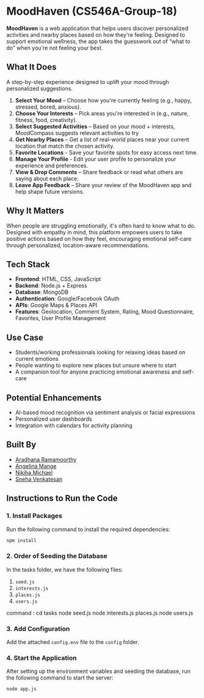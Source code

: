 # MoodHaven (CS546A-Group-18)

**MoodHaven** is a web application that helps users discover personalized activities and nearby places based on how they're feeling. Designed to support emotional wellness, the app takes the guesswork out of “what to do” when you're not feeling your best.

## What It Does
A step-by-step experience designed to uplift your mood through personalized suggestions.

1. **Select Your Mood** – Choose how you're currently feeling (e.g., happy, stressed, bored, anxious).
2. **Choose Your Interests** – Pick areas you're interested in (e.g., nature, fitness, food, creativity).
3. **Select Suggested Activities** – Based on your mood + interests, MoodCompass suggests relevant activities to try
4. **Get Nearby Places** – Get a list of real-world places near your current location that match the chosen activity.
5. **Favorite Locations** - Save your favorite spots for easy access next time.
6. **Manage Your Profile** - Edit your user profile to personalize your experience and preferences.
7. **View & Drop Comments** – Share feedback or read what others are saying about each place.
8. **Leave App Feedback** – Share your review of the MoodHaven app and help shape future versions.

## Why It Matters
When people are struggling emotionally, it's often hard to know what to do.
Designed with empathy in mind, this platform empowers users to take positive actions based on how they feel, encouraging emotional self-care through personalized, location-aware recommendations.

## Tech Stack

- **Frontend**: HTML, CSS, JavaScript
- **Backend**: Node.js + Express
- **Database**: MongoDB
- **Authentication**: Google/Facebook OAuth
- **APIs**: Google Maps & Places API
- **Features**: Geolocation, Comment System, Rating, Mood Questionnaire, Favorites, User Profile Management

## Use Case

- Students/working professionals looking for relaxing ideas based on current emotions
- People wanting to explore new places but unsure where to start
- A companion tool for anyone practicing emotional awareness and self-care

## Potential Enhancements

- AI-based mood recognition via sentiment analysis or facial expressions
- Personalized user dashboards
- Integration with calendars for activity planning

## Built By

- [Aradhana Ramamoorthy](https://github.com/AradhanaRamamoorthy)
- [Angelina Mange](https://github.com/Angelina1225)
- [Nikiha Michael](https://github.com/nikithamic)
- [Sneha Venkatesan](https://github.com/sne-ha-v)

## Instructions to Run the Code

### 1. Install Packages
Run the following command to install the required dependencies:

```bash
npm install
```

### 2. Order of Seeding the Database

In the tasks folder, we have the following files:

1. `seed.js`
2. `interests.js`
3. `places.js`
4. `users.js`

command : 
cd tasks
node seed.js
node interests.js
places.js
node users.js
   
### 3. Add Configuration

Add the attached `config.env` file to the `config` folder.

### 4. Start the Application

After setting up the environment variables and seeding the database, run the following command to start the server:

```bash
node app.js
```
